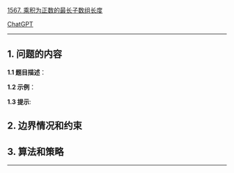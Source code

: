 [1567. 乘积为正数的最长子数组长度](https://leetcode.cn/problems/maximum-length-of-subarray-with-positive-product)

[ChatGPT](chat.openai.com)

---

## 1. 问题的内容
**1.1 题目描述**：

**1.2 示例**：

**1.3 提示**:

## 2. 边界情况和约束


## 3. 算法和策略

---

